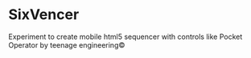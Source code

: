 # SixVencer

Experiment to create mobile html5 sequencer with controls like Pocket Operator by teenage engineering©
